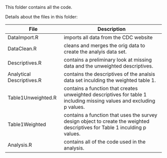 This folder contains all the code.  

Details about the files in this folder:

File | Description
---|---------------------------------------------------------------------
DataImport.R | imports all data from the CDC website  
DataClean.R | cleans and merges the orig data to create the analyis data set.  
Descriptives.R | contains a preliminary look at missing data and the unweighted descriptives.  
Analytical Descriptives.R | contains the descriptives of the analsis data set inculding the weighted table 1.  
Table1Unweighted.R | contains a function that creates unweighted descriptives for table 1 including missing values and excluding p values.  
Table1Weighted | contains a function that uses the survey design object to create the weighted descriptives for Table 1 inculding p values.  
Analysis.R | contains all of the code used in the analysis.
